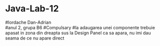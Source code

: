# Java-Lab-12
#Iordache Dan-Adrian  
#anul 2, grupa B6
#Compulsary
#la adaugarea unei componente trebuie apasat in zona din dreapta sus la Design Panel ca sa apara, nu imi dau seama de ce nu apare direct
